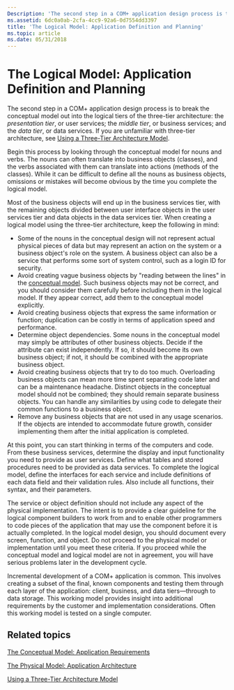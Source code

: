 ```yaml
---
Description: 'The second step in a COM+ application design process is to break the conceptual model out into the logical tiers of the three-tier architecture: the presentation tier, or user services; the middle tier, or business services; and the data tier, or data services. If you are unfamiliar with three-tier architecture, see Using a Three-Tier Architecture Model.'
ms.assetid: 6dc0a0ab-2cfa-4cc9-92a6-0d7554dd3397
title: 'The Logical Model: Application Definition and Planning'
ms.topic: article
ms.date: 05/31/2018
---
```


# The Logical Model: Application Definition and Planning

The second step in a COM+ application design process is to break the conceptual model out into the logical tiers of the three-tier architecture: the *presentation tier*, or user services; the *middle tier*, or business services; and the *data tier*, or data services. If you are unfamiliar with three-tier architecture, see [Using a Three-Tier Architecture Model](using-a-three-tier-architecture-model.md).

Begin this process by looking through the conceptual model for nouns and verbs. The nouns can often translate into business objects (classes), and the verbs associated with them can translate into actions (methods of the classes). While it can be difficult to define all the nouns as business objects, omissions or mistakes will become obvious by the time you complete the logical model.

Most of the business objects will end up in the business services tier, with the remaining objects divided between user interface objects in the user services tier and data objects in the data services tier. When creating a logical model using the three-tier architecture, keep the following in mind:

-   Some of the nouns in the conceptual design will not represent actual physical pieces of data but may represent an action on the system or a business object's role on the system. A business object can also be a service that performs some sort of system control, such as a login ID for security.
-   Avoid creating vague business objects by "reading between the lines" in the [conceptual model](the-conceptual-model--application-requirements.md). Such business objects may not be correct, and you should consider them carefully before including them in the logical model. If they appear correct, add them to the conceptual model explicitly.
-   Avoid creating business objects that express the same information or function; duplication can be costly in terms of application speed and performance.
-   Determine object dependencies. Some nouns in the conceptual model may simply be attributes of other business objects. Decide if the attribute can exist independently. If so, it should become its own business object; if not, it should be combined with the appropriate business object.
-   Avoid creating business objects that try to do too much. Overloading business objects can mean more time spent separating code later and can be a maintenance headache. Distinct objects in the conceptual model should not be combined; they should remain separate business objects. You can handle any similarities by using code to delegate their common functions to a business object.
-   Remove any business objects that are not used in any usage scenarios. If the objects are intended to accommodate future growth, consider implementing them after the initial application is completed.

At this point, you can start thinking in terms of the computers and code. From these business services, determine the display and input functionality you need to provide as user services. Define what tables and stored procedures need to be provided as data services. To complete the logical model, define the interfaces for each service and include definitions of each data field and their validation rules. Also include all functions, their syntax, and their parameters.

The service or object definition should not include any aspect of the physical implementation. The intent is to provide a clear guideline for the logical component builders to work from and to enable other programmers to code pieces of the application that may use the component before it is actually completed. In the logical model design, you should document every screen, function, and object. Do not proceed to the physical model or implementation until you meet these criteria. If you proceed while the conceptual model and logical model are not in agreement, you will have serious problems later in the development cycle.

Incremental development of a COM+ application is common. This involves creating a subset of the final, known components and testing them through each layer of the application: client, business, and data tiers—through to data storage. This working model provides insight into additional requirements by the customer and implementation considerations. Often this working model is tested on a single computer.

## Related topics

<dl> <dt>

[The Conceptual Model: Application Requirements](the-conceptual-model--application-requirements.md)
</dt> <dt>

[The Physical Model: Application Architecture](the-physical-model--application-architecture.md)
</dt> <dt>

[Using a Three-Tier Architecture Model](using-a-three-tier-architecture-model.md)
</dt> </dl>

 

 



